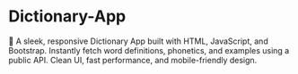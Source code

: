 # Dictionary-App
🧠 A sleek, responsive Dictionary App built with HTML, JavaScript, and Bootstrap. Instantly fetch word definitions, phonetics, and examples using a public API. Clean UI, fast performance, and mobile-friendly design.
